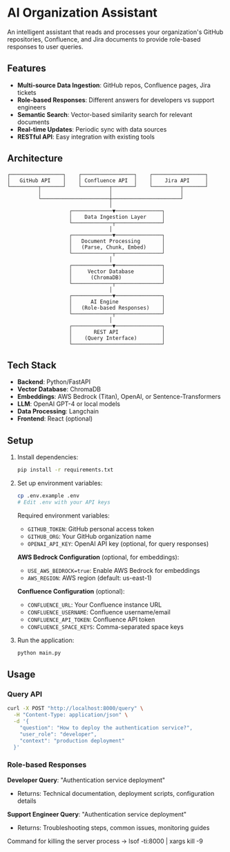 # AI Organization Assistant

An intelligent assistant that reads and processes your organization's GitHub repositories, Confluence, and Jira documents to provide role-based responses to user queries.

## Features

- **Multi-source Data Ingestion**: GitHub repos, Confluence pages, Jira tickets
- **Role-based Responses**: Different answers for developers vs support engineers
- **Semantic Search**: Vector-based similarity search for relevant documents
- **Real-time Updates**: Periodic sync with data sources
- **RESTful API**: Easy integration with existing tools

## Architecture

```
┌─────────────────┐    ┌─────────────────┐    ┌─────────────────┐
│   GitHub API    │    │ Confluence API  │    │    Jira API     │
└─────────┬───────┘    └─────────┬───────┘    └─────────┬───────┘
          │                      │                      │
          └──────────────────────┼──────────────────────┘
                                 │
                    ┌─────────────▼───────────────┐
                    │    Data Ingestion Layer     │
                    └─────────────┬───────────────┘
                                 │
                    ┌─────────────▼───────────────┐
                    │   Document Processing       │
                    │   (Parse, Chunk, Embed)     │
                    └─────────────┬───────────────┘
                                 │
                    ┌─────────────▼───────────────┐
                    │     Vector Database         │
                    │      (ChromaDB)             │
                    └─────────────┬───────────────┘
                                 │
                    ┌─────────────▼───────────────┐
                    │      AI Engine              │
                    │   (Role-based Responses)    │
                    └─────────────┬───────────────┘
                                 │
                    ┌─────────────▼───────────────┐
                    │       REST API              │
                    │    (Query Interface)        │
                    └─────────────────────────────┘
```

## Tech Stack

- **Backend**: Python/FastAPI
- **Vector Database**: ChromaDB
- **Embeddings**: AWS Bedrock (Titan), OpenAI, or Sentence-Transformers
- **LLM**: OpenAI GPT-4 or local models
- **Data Processing**: Langchain
- **Frontend**: React (optional)

## Setup

1. Install dependencies:

   ```bash
   pip install -r requirements.txt
   ```

2. Set up environment variables:

   ```bash
   cp .env.example .env
   # Edit .env with your API keys
   ```

   Required environment variables:

   - `GITHUB_TOKEN`: GitHub personal access token
   - `GITHUB_ORG`: Your GitHub organization name
   - `OPENAI_API_KEY`: OpenAI API key (optional, for query responses)

   **AWS Bedrock Configuration** (optional, for embeddings):

   - `USE_AWS_BEDROCK=true`: Enable AWS Bedrock for embeddings
   - `AWS_REGION`: AWS region (default: us-east-1)

   **Confluence Configuration** (optional):

   - `CONFLUENCE_URL`: Your Confluence instance URL
   - `CONFLUENCE_USERNAME`: Confluence username/email
   - `CONFLUENCE_API_TOKEN`: Confluence API token
   - `CONFLUENCE_SPACE_KEYS`: Comma-separated space keys

3. Run the application:
   ```bash
   python main.py
   ```

## Usage

### Query API

```bash
curl -X POST "http://localhost:8000/query" \
  -H "Content-Type: application/json" \
  -d '{
    "question": "How to deploy the authentication service?",
    "user_role": "developer",
    "context": "production deployment"
  }'
```

### Role-based Responses

**Developer Query**: "Authentication service deployment"

- Returns: Technical documentation, deployment scripts, configuration details

**Support Engineer Query**: "Authentication service deployment"

- Returns: Troubleshooting steps, common issues, monitoring guides

Command for killing the server process -> lsof -ti:8000 | xargs kill -9
